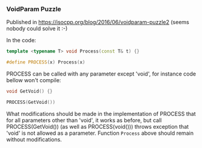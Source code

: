 ### VoidParam Puzzle

Published in https://isocpp.org/blog/2016/06/voidparam-puzzle2 (seems nobody could solve it :-)

In the code:

```C++
template <typename T> void Process(const T& t) {} 

#define PROCESS(x) Process(x)
```

PROCESS can be called with any parameter except 'void', for instance code bellow won't compile:

```C++
void GetVoid() {}

PROCESS(GetVoid())
```

What modifications should be made in the implementation of PROCESS that for all parameters other than 'void', it works as before,
but call PROCESS(GetVoid()) (as well as PROCESS(void())) throws exception that 'void' is not allowed as a parameter.
Function `Process` above should remain without modifications.


